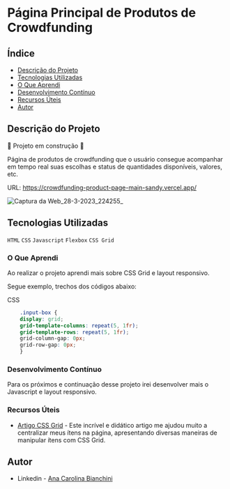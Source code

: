 <h1>Página Principal de Produtos de Crowdfunding</h1>

## Índice

- [Descrição do Projeto](#descrição-do-projeto)
- [Tecnologias Utilizadas](#tecnologias-utilizadas)
- [O Que Aprendi](#o-que-aprendi)
- [Desenvolvimento Contínuo](#desenvolvimento-contínuo)
- [Recursos Úteis](#recursos-úteis)
- [Autor](#autor)

## Descrição do Projeto 

:construction: Projeto em construção :construction:

Página de produtos de crowdfunding que o usuário consegue acompanhar em tempo real suas escolhas e status de quantidades disponíveis, valores, etc. 

URL: https://crowdfunding-product-page-main-sandy.vercel.app/

![Captura da Web_28-3-2023_224255_](https://user-images.githubusercontent.com/122060348/228404743-4d8a9f3a-cfd4-423b-9ab2-154c929292b5.jpeg)

## Tecnologias Utilizadas

`HTML`
`CSS`
`Javascript`
`Flexbox`
`CSS Grid`

### O Que Aprendi

Ao realizar o projeto aprendi mais sobre CSS Grid e layout responsivo.

Segue exemplo, trechos dos códigos abaixo: 

CSS
```css
    .input-box {
    display: grid;
    grid-template-columns: repeat(5, 1fr);
    grid-template-rows: repeat(5, 1fr);
    grid-column-gap: 0px;
    grid-row-gap: 0px;
    }
```

### Desenvolvimento Contínuo

Para os próximos e continuação desse projeto irei desenvolver mais o Javascript e layout responsivo. 

### Recursos Úteis

- [Artigo CSS Grid](https://css-tricks.com/snippets/css/complete-guide-grid/) - Este incrível e didático artigo me ajudou muito a centralizar meus ítens na página, apresentando diversas maneiras de manipular ítens com CSS Grid.  

## Autor

- Linkedin - [Ana Carolina Bianchini](https://www.linkedin.com/in/ana-carolina-bianchini-desenvolvedora-front-end/)
